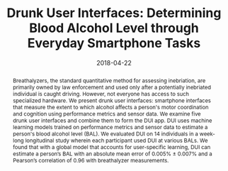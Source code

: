 ---
title: 'Drunk User Interfaces: Determining Blood Alcohol Level through Everyday Smartphone Tasks'
authors: 
- mariakakis
- Sayna Parsi
- patel
- Jacob O. Wobbrock
conference: Conference on Human Factors in Computing Systems (CHI), 2018
date: 2018-04-22
pdf: /pdfs/dui.pdf
slides: 'https://www.dropbox.com/s/riobvfwegnfld6v/DUI_presentation.pptx?dl=0'
image: /images/pubs/dui.jpg
thumbnail: /images/pubs/dui_thumb.jpg
caption: The Drunk User Interfaces app (DUI) estimates a person's blood alcohol level by assessing the extent to which inebriation affects their motor coordination and cognition.
citation: |
    Alex Mariakakis, Sayna Parsi, Shwetak N. Patel, and Jacob O. Wobbrock. 2018. Drunk User Interfaces: Determining Blood Alcohol Level through Everyday Smartphone Tasks. In Proceedings of the 2018 CHI Conference on Human Factors in Computing Systems (CHI '18). ACM, New York, NY, USA, Paper 234, 13 pages. DOI: https://doi.org/10.1145/3173574.3173808
abstract: |
    Breathalyzers, the standard quantitative method for assessing inebriation, are primarily owned by law enforcement and used only after a potentially inebriated individual is caught driving. However, not everyone has access to such specialized hardware. We present drunk user interfaces: smartphone interfaces that measure the extent to which alcohol affects a person's motor coordination and cognition using performance metrics and sensor data. We examine five drunk user interfaces and combine them to form the DUI app. DUI uses machine learning models trained on performance metrics and sensor data to estimate a person's blood alcohol level (BAL). We evaluated DUI on 14 individuals in a week-long longitudinal study wherein each participant used DUI at various BALs. We found that with a global model that accounts for user-specific learning, DUI can estimate a person’s BAL with an absolute mean error of 0.005% ± 0.007% and a Pearson’s correlation of 0.96 with breathalyzer measurements.
bibtex: |
    @inproceedings{Mariakakis:2018:DUI:3173574.3173808,
    author = {Mariakakis, Alex and Parsi, Sayna and Patel, Shwetak N. and Wobbrock, Jacob O.},
    title = {Drunk User Interfaces: Determining Blood Alcohol Level Through Everyday Smartphone Tasks},
    booktitle = {Proceedings of the 2018 CHI Conference on Human Factors in Computing Systems},
    series = {CHI '18},
    year = {2018},
    isbn = {978-1-4503-5620-6},
    location = {Montreal QC, Canada},
    pages = {234:1--234:13},
    articleno = {234},
    numpages = {13},
    url = {http://doi.acm.org/10.1145/3173574.3173808},
    doi = {10.1145/3173574.3173808},
    acmid = {3173808},
    publisher = {ACM},
    address = {New York, NY, USA},
    keywords = {alcohol, driving, drunkenness, health, inebriation, mobile, safety, situational impairments, smartphones},
    }
appendix: /extra/DUI_feature_list.csv

---